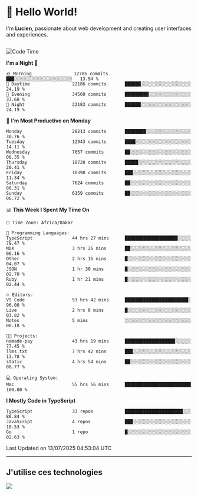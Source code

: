 # 👋 Hello World!

I'm **Lucien**, passionate about web development and creating user interfaces and experiences.

##

<!--START_SECTION:waka-->
![Code Time](http://img.shields.io/badge/Code%20Time-3%2C380%20hrs%2023%20mins-blue)

**I'm a Night 🦉** 

```text
🌞 Morning                12785 commits       ███░░░░░░░░░░░░░░░░░░░░░░   13.94 % 
🌆 Daytime                22186 commits       ██████░░░░░░░░░░░░░░░░░░░   24.19 % 
🌃 Evening                34560 commits       █████████░░░░░░░░░░░░░░░░   37.68 % 
🌙 Night                  22183 commits       ██████░░░░░░░░░░░░░░░░░░░   24.19 % 
```
📅 **I'm Most Productive on Monday** 

```text
Monday                   28213 commits       ████████░░░░░░░░░░░░░░░░░   30.76 % 
Tuesday                  12943 commits       ████░░░░░░░░░░░░░░░░░░░░░   14.11 % 
Wednesday                7657 commits        ██░░░░░░░░░░░░░░░░░░░░░░░   08.35 % 
Thursday                 18720 commits       █████░░░░░░░░░░░░░░░░░░░░   20.41 % 
Friday                   10398 commits       ███░░░░░░░░░░░░░░░░░░░░░░   11.34 % 
Saturday                 7624 commits        ██░░░░░░░░░░░░░░░░░░░░░░░   08.31 % 
Sunday                   6159 commits        ██░░░░░░░░░░░░░░░░░░░░░░░   06.72 % 
```


📊 **This Week I Spent My Time On** 

```text
🕑︎ Time Zone: Africa/Dakar

💬 Programming Languages: 
TypeScript               44 hrs 27 mins      ████████████████████░░░░░   79.47 % 
MDX                      3 hrs 26 mins       ██░░░░░░░░░░░░░░░░░░░░░░░   06.16 % 
Other                    2 hrs 16 mins       █░░░░░░░░░░░░░░░░░░░░░░░░   04.07 % 
JSON                     1 hr 30 mins        █░░░░░░░░░░░░░░░░░░░░░░░░   02.70 % 
Ruby                     1 hr 21 mins        █░░░░░░░░░░░░░░░░░░░░░░░░   02.44 % 

🔥 Editors: 
VS Code                  53 hrs 42 mins      ████████████████████████░   96.00 % 
Live                     2 hrs 8 mins        █░░░░░░░░░░░░░░░░░░░░░░░░   03.82 % 
Notes                    5 mins              ░░░░░░░░░░░░░░░░░░░░░░░░░   00.18 % 

🐱‍💻 Projects: 
nomade-pay               43 hrs 19 mins      ███████████████████░░░░░░   77.45 % 
llms.txt                 7 hrs 42 mins       ███░░░░░░░░░░░░░░░░░░░░░░   13.78 % 
static                   4 hrs 54 mins       ██░░░░░░░░░░░░░░░░░░░░░░░   08.77 % 

💻 Operating System: 
Mac                      55 hrs 56 mins      █████████████████████████   100.00 % 
```

**I Mostly Code in TypeScript** 

```text
TypeScript               33 repos            ██████████████████████░░░   86.84 % 
JavaScript               4 repos             ███░░░░░░░░░░░░░░░░░░░░░░   10.53 % 
Go                       1 repo              █░░░░░░░░░░░░░░░░░░░░░░░░   02.63 % 
```




 Last Updated on 13/07/2025 04:53:04 UTC
<!--END_SECTION:waka-->
---

## J'utilise ces technologies

<p align="left">
  <a href="https://skillicons.dev">
    <img src="https://skillicons.dev/icons?i=ts,js,go,ruby,css,scss,tailwind,react,vite,nextjs,docker,figma,ableton" />
  </a>
</p>

